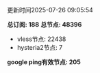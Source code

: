 更新时间2025-07-26 09:05:54

**总订阅: 188**
**总节点: 48396**
- vless节点: 22438
- hysteria2节点: 7

**google ping有效节点: 205**
